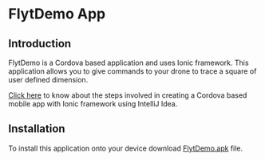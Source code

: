 <!--
#
# Licensed to the Apache Software Foundation (ASF) under one
# or more contributor license agreements.  See the NOTICE file
# distributed with this work for additional information
# regarding copyright ownership.  The ASF licenses this file
# to you under the Apache License, Version 2.0 (the
# "License"); you may not use this file except in compliance
# with the License.  You may obtain a copy of the License at
#
# http://www.apache.org/licenses/LICENSE-2.0
#
# Unless required by applicable law or agreed to in writing,
# software distributed under the License is distributed on an
# "AS IS" BASIS, WITHOUT WARRANTIES OR CONDITIONS OF ANY
#  KIND, either express or implied.  See the License for the
# specific language governing permissions and limitations
# under the License.
#
-->

# FlytDemo App

## Introduction

FlytDemo is a Cordova based application and uses Ionic framework.
This application allows you to give commands to your drone to trace a
square of user defined dimension.

[Click here](http://docs.flytbase.com/docs/FlytApps/Web_MobileApps.html) to
know about the steps involved in creating a Cordova based mobile app with
Ionic framework using IntelliJ Idea.

## Installation

To install this application onto your device download [FlytDemo.apk](https://github.com/flytbase/flytsamples/blob/master/AndroidApps/Shape%20Trace/ShapeTrace.apk)
file.


